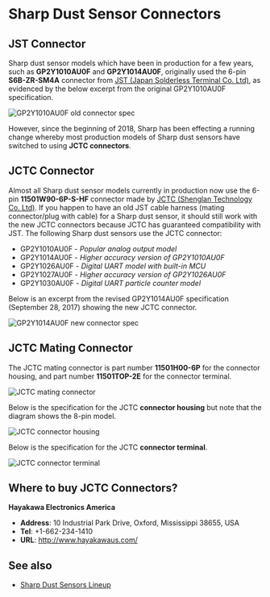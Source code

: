 # Sharp Dust Sensor Connectors

## JST Connector

Sharp dust sensor models which have been in production for a few years, such as **GP2Y1010AU0F** and **GP2Y1014AU0F**, originally used the 6-pin **S6B-ZR-SM4A** connector from [JST (Japan Solderless Terminal Co. Ltd)](http://www.jst.com/index.html), as evidenced by the below excerpt from the original GP2Y1010AU0F specification.

![GP2Y1010AU0F old connector spec](https://github.com/sharpsensoruser/sharp-sensor-demos/blob/master/images/sharp_gp2y1010au0f_connector.png)

However, since the beginning of 2018, Sharp has been effecting a running change whereby most production models of Sharp dust sensors have switched to using **JCTC connectors**.

## JCTC Connector

Almost all Sharp dust sensor models currently in production now use the 6-pin **11501W90-6P-S-HF** connector made by [JCTC (Shenglan Technology Co. Ltd)](http://www.jctc.com.cn/). If you happen to have an old JST cable harness (mating connector/plug with cable) for a Sharp dust sensor, it should still work with the new JCTC connectors because JCTC has guaranteed compatibility with JST. The following Sharp dust sensors use the JCTC connector:

* GP2Y1010AU0F - _Popular analog output model_
* GP2Y1014AU0F - _Higher accuracy version of GP2Y1010AU0F_
* GP2Y1026AU0F - _Digital UART model with built-in MCU_
* GP2Y1027AU0F - _Higher accuracy version of GP2Y1026AU0F_
* GP2Y1030AU0F - _Digital UART particle counter model_

Below is an excerpt from the revised GP2Y1014AU0F specification (September 28, 2017) showing the new JCTC connector.

![GP2Y1014AU0F new connector spec](https://github.com/sharpsensoruser/sharp-sensor-demos/blob/master/images/sharp_gp2y1014au0f_connector.png)

## JCTC Mating Connector

The JCTC mating connector is part number **11501H00-6P** for the connector housing, and part number **11501TOP-2E** for the connector terminal.

![JCTC mating connector](https://github.com/sharpsensoruser/sharp-sensor-demos/blob/master/images/jctc_mating_connector.png)

Below is the specification for the JCTC **connector housing** but note that the diagram shows the 8-pin model.

![JCTC connector housing](https://github.com/sharpsensoruser/sharp-sensor-demos/blob/master/images/jctc_connector_housing.png)

Below is the specification for the JCTC **connector terminal**.

![JCTC connector terminal](https://github.com/sharpsensoruser/sharp-sensor-demos/blob/master/images/jctc_connector_terminal.png)

## Where to buy JCTC Connectors?

**Hayakawa Electronics America**
* **Address**: 10 Industrial Park Drive, Oxford, Mississippi 38655, USA
* **Tel**: +1-662-234-1410
* **URL**: http://www.hayakawaus.com/ 

## See also

* [Sharp Dust Sensors Lineup](http://www.socle-tech.com/SHARP_sensor_Dust%20Sensor.php)
